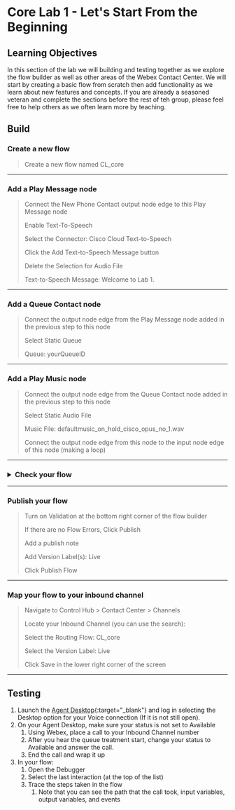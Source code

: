 # Core Lab 1 - Let's Start From the Beginning

## Learning Objectives

In this section of the lab we will building and testing together as we explore the flow builder as well as other areas of the Webex Contact Center. We will start by creating a basic flow from scratch then add functionality as we learn about new features and concepts.  If you are already a seasoned veteran and complete the sections before the rest of teh group, please feel free to help others as we often learn more by teaching.

## Build

### Create a new flow
> Create a new flow named <copy>CL<w class="POD"></w>_core</copy>

---

### Add a Play Message node
> Connect the New Phone Contact output node edge to this Play Message node
>
> Enable Text-To-Speech
>
> Select the Connector: Cisco Cloud Text-to-Speech
>
> Click the Add Text-to-Speech Message button
>
> Delete the Selection for Audio File
>
> Text-to-Speech Message: <copy>Welcome to Lab 1.</copy>
>
---

### Add a Queue Contact node
>  Connect the output node edge from the Play Message node added in the previous step to this node
> 
> Select Static Queue
>
> Queue: <copy><w class="Queue">yourQueueID</w></copy>
>

---

### Add a Play Music node
> Connect the output node edge from the Queue Contact node added in the previous step to this node
>
> Select Static Audio File
>
> Music File: <copy>defaultmusic_on_hold_cisco_opus_no_1.wav</copy>
>
> Connect the output node edge from this node to the input node edge of this node (making  a loop)
>

---

### <details><summary>Check your flow</summary>![](./assets/core1Flow.png)</details>

---

### Publish your flow
> Turn on Validation at the bottom right corner of the flow builder
>
> If there are no Flow Errors, Click Publish
>
> Add a publish note
>
> Add Version Label(s): Live 
>
> Click Publish Flow

---

### Map your flow to your inbound channel
> Navigate to Control Hub > Contact Center > Channels
>
> Locate your Inbound Channel (you can use the search): <copy><w class="EP"></w></copy>
>
> Select the Routing Flow: <copy>CL<w class="POD"></w>_core</copy>
>
> Select the Version Label: Live
>
> Click Save in the lower right corner of the screen

---

## Testing
1. Launch the [Agent Desktop](https://desktop.wxcc-us1.cisco.com/){:target="_blank"} and log in selecting the Desktop option for your Voice connection (If it is not still open).
2. On your Agent Desktop, make sure your status is not set to Available
      1. Using Webex, place a call to your Inbound Channel number <copy><w class="DN"></w></copy>
      2. After you hear the queue treatment start, change your status to Available and answer the call. 
      3. End the call and wrap it up
3. In your flow:
      1. Open the Debugger
      2. Select the last interaction (at the top of the list)
      3. Trace the steps taken in the flow
         1. Note that you can see the path that the call took, input variables, output variables, and events
